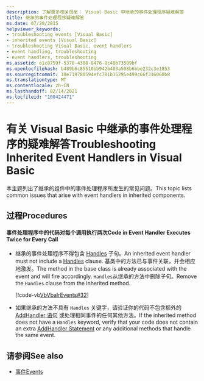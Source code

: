 ```yaml
---
description: 了解更多相关信息： Visual Basic 中继承的事件处理程序疑难解答
title: 继承的事件处理程序疑难解答
ms.date: 07/20/2015
helpviewer_keywords:
- troubleshooting events [Visual Basic]
- inherited events [Visual Basic]
- troubleshooting Visual Basic, event handlers
- event handling, troubleshooting
- event handlers, troubleshooting
ms.assetid: e1c8759f-5370-4308-8476-8c48b73509bf
ms.openlocfilehash: b489b6c85510bb942b403a508b6bbe232c3e1853
ms.sourcegitcommit: 10e719780594efc781b15295e499c66f316068b8
ms.translationtype: MT
ms.contentlocale: zh-CN
ms.lasthandoff: 02/14/2021
ms.locfileid: "100424471"
---
```

# <a name="troubleshooting-inherited-event-handlers-in-visual-basic"></a><span data-ttu-id="96ba0-103">有关 Visual Basic 中继承的事件处理程序的疑难解答</span><span class="sxs-lookup"><span data-stu-id="96ba0-103">Troubleshooting Inherited Event Handlers in Visual Basic</span></span>

<span data-ttu-id="96ba0-104">本主题列出了继承的组件中的事件处理程序所发生的常见问题。</span><span class="sxs-lookup"><span data-stu-id="96ba0-104">This topic lists common issues that arise with event handlers in inherited components.</span></span>  
  
## <a name="procedures"></a><span data-ttu-id="96ba0-105">过程</span><span class="sxs-lookup"><span data-stu-id="96ba0-105">Procedures</span></span>  
  
#### <a name="code-in-event-handler-executes-twice-for-every-call"></a><span data-ttu-id="96ba0-106">事件处理程序中的代码对每个调用执行两次</span><span class="sxs-lookup"><span data-stu-id="96ba0-106">Code in Event Handler Executes Twice for Every Call</span></span>  
  
- <span data-ttu-id="96ba0-107">继承的事件处理程序不得包含 [Handles](../../../language-reference/statements/handles-clause.md) 子句。</span><span class="sxs-lookup"><span data-stu-id="96ba0-107">An inherited event handler must not include a [Handles](../../../language-reference/statements/handles-clause.md) clause.</span></span> <span data-ttu-id="96ba0-108">基类中的方法已与事件关联，并会相应地激发。</span><span class="sxs-lookup"><span data-stu-id="96ba0-108">The method in the base class is already associated with the event and will fire accordingly.</span></span> <span data-ttu-id="96ba0-109">`Handles`从继承的方法中删除子句。</span><span class="sxs-lookup"><span data-stu-id="96ba0-109">Remove the `Handles` clause from the inherited method.</span></span>  
  
     [!code-vb[VbVbalrEvents#32](~/samples/snippets/visualbasic/VS_Snippets_VBCSharp/VbVbalrEvents/VB/Class1.vb#32)]  
  
- <span data-ttu-id="96ba0-110">如果继承的方法不具有 `Handles` 关键字，请验证你的代码不包含额外的 [AddHandler 语句](../../../language-reference/statements/addhandler-statement.md) 或处理相同事件的任何其他方法。</span><span class="sxs-lookup"><span data-stu-id="96ba0-110">If the inherited method does not have a `Handles` keyword, verify that your code does not contain an extra [AddHandler Statement](../../../language-reference/statements/addhandler-statement.md) or any additional methods that handle the same event.</span></span>  
  
## <a name="see-also"></a><span data-ttu-id="96ba0-111">请参阅</span><span class="sxs-lookup"><span data-stu-id="96ba0-111">See also</span></span>

- [<span data-ttu-id="96ba0-112">事件</span><span class="sxs-lookup"><span data-stu-id="96ba0-112">Events</span></span>](index.md)
